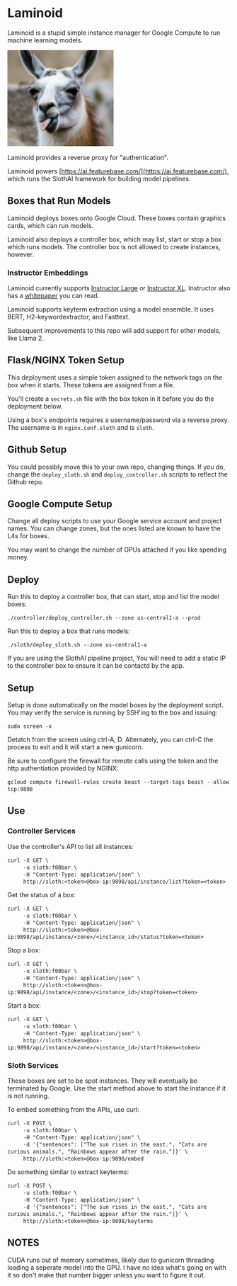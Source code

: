 # Laminoid
Laminoid is a stupid simple instance manager for Google Compute to run machine learning models. 

<img src="https://raw.githubusercontent.com/FeatureBaseDB/Laminoid/main/static/llama2.png" width="240"/>

Laminoid provides a reverse proxy for "authentication".

Laminoid powers [https://ai.featurebase.com/](https://ai.featurebase.com/), which runs the SlothAI framework for building model pipelines.

## Boxes that Run Models
Laminoid deploys boxes onto Google Cloud. These boxes contain graphics cards, which can run models.

Laminoid also deploys a controller box, which may list, start or stop a box which runs models. The controller box is not allowed to create instances, however.

### Instructor Embeddings
Laminoid currently supports [Instructor Large](https://huggingface.co/hkunlp/instructor-large) or [Instructor XL](https://huggingface.co/hkunlp/instructor-xl). Instructor also has a [whitepaper](https://arxiv.org/abs/2212.09741) you can read.

Laminoid supports keyterm extraction using a model ensemble. It uses BERT, H2-keywordextractor, and Fasttext.

Subsequent improvements to this repo will add support for other models, like Llama 2.

## Flask/NGINX Token Setup
This deployment uses a simple token assigned to the network tags on the box when it starts. These tokens are assigned from a file.

You'll create a `secrets.sh` file with the box token in it before you do the deployment below.

Using a box's endpoints requires a username/password via a reverse proxy. The username is in `nginx.conf.sloth` and is `sloth`.

## Github Setup
You could possibly move this to your own repo, changing things. If you do, change the `deploy_sloth.sh` and `deploy_controller.sh` scripts to reflect the Github repo.

## Google Compute Setup
Change all deploy scripts to use your Google service account and project names. You can change zones, but the ones listed are known to have the L4s for boxes.

You may want to change the number of GPUs attached if you like spending money.

## Deploy
Run this to deploy a controller box, that can start, stop and list the model boxes:
```
./controller/deploy_controller.sh --zone us-central1-a --prod
```

Run this to deploy a box that runs models:

```
./sloth/deploy_sloth.sh --zone us-central1-a
```

If you are using the SlothAI pipeline project, You will need to add a static IP to the controller box to ensure it can be contactd by the app.

## Setup
Setup is done automatically on the model boxes by the deployment script. You may verify the service is running by SSH'ing to the box and issuing:

```
sudo screen -x
```
Detatch from the screen using ctrl-A, D. Alternately, you can ctrl-C the process to exit and it will start a new gunicorn.

Be sure to configure the firewall for remote calls using the token and the http authentiation provided by NGINX:

```
gcloud compute firewall-rules create beast --target-tags beast --allow tcp:9898
```

## Use
### Controller Services
Use the controller's API to list all instances:

```
curl -X GET \
     -u sloth:f00bar \
     -H "Content-Type: application/json" \
     http://sloth:<token>@box-ip:9898/api/instance/list?token=<token>
```

Get the status of a box:

```
curl -X GET \
     -u sloth:f00bar \
     -H "Content-Type: application/json" \
     http://sloth:<token>@box-ip:9898/api/instance/<zone>/<instance_id>/status?token=<token>
```

Stop a box:

```
curl -X GET \
     -u sloth:f00bar \
     -H "Content-Type: application/json" \
     http://sloth:<token>@box-ip:9898/api/instance/<zone>/<instance_id>/stop?token=<token>
```

Start a box:

```
curl -X GET \
     -u sloth:f00bar \
     -H "Content-Type: application/json" \
     http://sloth:<token>@box-ip:9898/api/instance/<zone>/<instance_id>/start?token=<token>
```

### Sloth Services
These boxes are set to be spot instances. They will eventually be terminated by Google. Use the start method above to start the instance if it is not running.

To embed something from the APIs, use curl:

```
curl -X POST \
     -u sloth:f00bar \
     -H "Content-Type: application/json" \
     -d '{"sentences": ["The sun rises in the east.", "Cats are curious animals.", "Rainbows appear after the rain."]}' \
     http://sloth:<token>@box-ip:9898/embed
```

Do something similar to extract keyterms:

```
curl -X POST \
     -u sloth:f00bar \
     -H "Content-Type: application/json" \
     -d '{"sentences": ["The sun rises in the east.", "Cats are curious animals.", "Rainbows appear after the rain."]}' \
     http://sloth:<token>@box-ip:9898/keyterms
```

## NOTES
CUDA runs out of memory sometimes, likely due to gunicorn threading loading a seperate model into the GPU. I have no idea what's going on with it so don't make that number bigger unless you want to figure it out.

